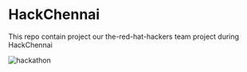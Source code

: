 # HackChennai
 This repo contain project our the-red-hat-hackers team project during HackChennai

![hackathon](https://user-images.githubusercontent.com/22853459/135486418-cd70abfd-f360-475b-af92-df4188f76540.jpg)
